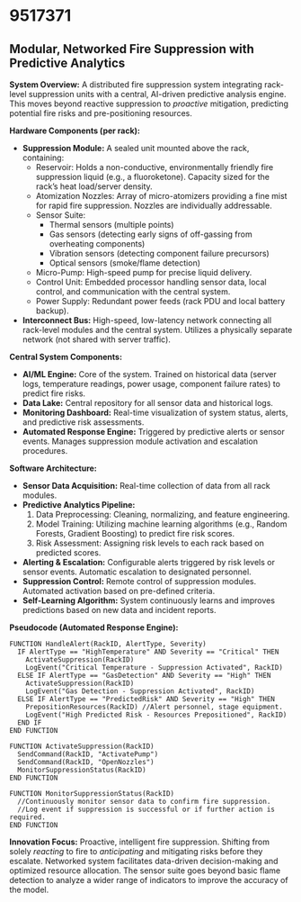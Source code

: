 # 9517371

## Modular, Networked Fire Suppression with Predictive Analytics

**System Overview:** A distributed fire suppression system integrating rack-level suppression units with a central, AI-driven predictive analysis engine. This moves beyond reactive suppression to *proactive* mitigation, predicting potential fire risks and pre-positioning resources.

**Hardware Components (per rack):**

*   **Suppression Module:** A sealed unit mounted above the rack, containing:
    *   Reservoir: Holds a non-conductive, environmentally friendly fire suppression liquid (e.g., a fluoroketone).  Capacity sized for the rack’s heat load/server density.
    *   Atomization Nozzles:  Array of micro-atomizers providing a fine mist for rapid fire suppression.  Nozzles are individually addressable.
    *   Sensor Suite:
        *   Thermal sensors (multiple points)
        *   Gas sensors (detecting early signs of off-gassing from overheating components)
        *   Vibration sensors (detecting component failure precursors)
        *   Optical sensors (smoke/flame detection)
    *   Micro-Pump:  High-speed pump for precise liquid delivery.
    *   Control Unit: Embedded processor handling sensor data, local control, and communication with the central system.
    *   Power Supply: Redundant power feeds (rack PDU and local battery backup).
*   **Interconnect Bus:**  High-speed, low-latency network connecting all rack-level modules and the central system.  Utilizes a physically separate network (not shared with server traffic).

**Central System Components:**

*   **AI/ML Engine:**  Core of the system.  Trained on historical data (server logs, temperature readings, power usage, component failure rates) to predict fire risks.
*   **Data Lake:** Central repository for all sensor data and historical logs.
*   **Monitoring Dashboard:** Real-time visualization of system status, alerts, and predictive risk assessments.
*   **Automated Response Engine:**  Triggered by predictive alerts or sensor events. Manages suppression module activation and escalation procedures.

**Software Architecture:**

*   **Sensor Data Acquisition:**  Real-time collection of data from all rack modules.
*   **Predictive Analytics Pipeline:**
    1.  Data Preprocessing: Cleaning, normalizing, and feature engineering.
    2.  Model Training:  Utilizing machine learning algorithms (e.g., Random Forests, Gradient Boosting) to predict fire risk scores.
    3.  Risk Assessment:  Assigning risk levels to each rack based on predicted scores.
*   **Alerting & Escalation:**  Configurable alerts triggered by risk levels or sensor events. Automatic escalation to designated personnel.
*   **Suppression Control:**  Remote control of suppression modules. Automated activation based on pre-defined criteria.
*   **Self-Learning Algorithm:** System continuously learns and improves predictions based on new data and incident reports.

**Pseudocode (Automated Response Engine):**

```
FUNCTION HandleAlert(RackID, AlertType, Severity)
  IF AlertType == "HighTemperature" AND Severity == "Critical" THEN
    ActivateSuppression(RackID)
    LogEvent("Critical Temperature - Suppression Activated", RackID)
  ELSE IF AlertType == "GasDetection" AND Severity == "High" THEN
    ActivateSuppression(RackID)
    LogEvent("Gas Detection - Suppression Activated", RackID)
  ELSE IF AlertType == "PredictedRisk" AND Severity == "High" THEN
    PrepositionResources(RackID) //Alert personnel, stage equipment.
    LogEvent("High Predicted Risk - Resources Prepositioned", RackID)
  END IF
END FUNCTION

FUNCTION ActivateSuppression(RackID)
  SendCommand(RackID, "ActivatePump")
  SendCommand(RackID, "OpenNozzles")
  MonitorSuppressionStatus(RackID)
END FUNCTION

FUNCTION MonitorSuppressionStatus(RackID)
  //Continuously monitor sensor data to confirm fire suppression.
  //Log event if suppression is successful or if further action is required.
END FUNCTION
```

**Innovation Focus:** Proactive, intelligent fire suppression.  Shifting from solely *reacting* to fire to *anticipating* and mitigating risks before they escalate.  Networked system facilitates data-driven decision-making and optimized resource allocation. The sensor suite goes beyond basic flame detection to analyze a wider range of indicators to improve the accuracy of the model.